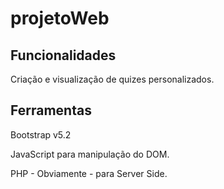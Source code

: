 # projetoWeb

## Funcionalidades

Criação e visualização de quizes personalizados.

## Ferramentas

Bootstrap v5.2

JavaScript para manipulação do DOM.

PHP - Obviamente - para Server Side.
